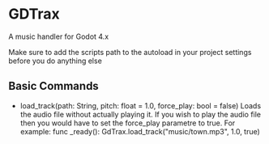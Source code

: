 # GDTrax
A music handler for Godot 4.x

Make sure to add the scripts path to the autoload in your project settings before you do anything else


## Basic Commands

- load_track(path: String, pitch: float = 1.0, force_play: bool = false)
  Loads the audio file without actually playing it. If you wish to play the audio file then you would have to set the force_play parametre to true.
  For example:
    func _ready():
      GdTrax.load_track("music/town.mp3", 1.0, true)
    
